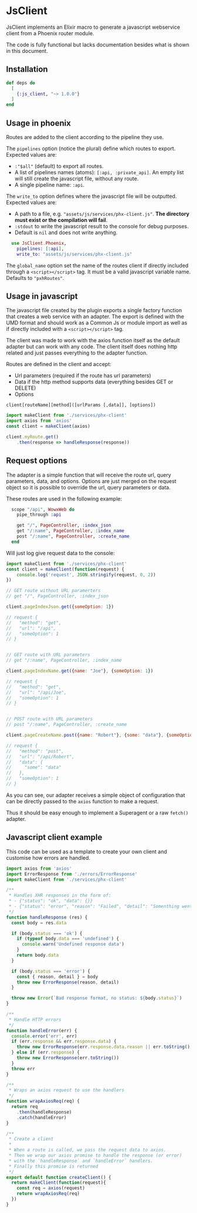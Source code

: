 # JsClient

<!-- mdoc -->

JsClient implements an Elixir macro to generate a javascript
webservice client from a Phoenix router module.

The code is fully functional but lacks documentation besides what is
shown in this document.

## Installation

```elixir
def deps do
  [
    {:js_client, "~> 1.0.0"}
  ]
end
```

## Usage in phoenix

Routes are added to the client according to the pipeline they use.

The `pipelines` option (notice the plural) define which routes to
export. Expected values are:

- `:"$all"` (default) to export all routes.
- A list of pipelines names (atoms): `[:api, :private_api]`. An empty
  list will still create the javascript file, without any route.
- A single pipeline name: `:api`.

The `write_to` option defines where the javascript file will be
outputted. Expected values are:

- A path to a file, e.g. `"assets/js/services/phx-client.js"`. **The
  directory must exist or the compilation will fail**.
- `:stdout` to write the javascript result to the console for debug
  purposes.
- Default is `nil` and does not write anything.

```elixir
  use JsClient.Phoenix,
    pipelines: [:api],
    write_to: "assets/js/services/phx-client.js"
```

The `global_name` option set the name of the routes client if directly
included through a `<script></script>` tag. It must be a valid
javascript variable name. Defaults to `"pxhRoutes"`.

## Usage in javascript

The javascript file created by the plugin exports a single factory
function that creates a web service with an adapter. The export is
defined with the UMD format and should work as a Common Js or module
import as well as if directly included with a `<script></script>` tag.

The client was made to work with the axios function itself as the
default adapter but can work with any code. The client itself does
nothing http related and just passes everything to the adapter
function.

Routes are defined in the client and accept:
- Url parameters (required if the route has url parameters)
- Data if the http method supports data (everything besides GET or
  DELETE)
- Options

```
client[routeName][method]([urlParams [,data]], [options])
```


```javascript
import makeClient from './services/phx-client'
import axios from 'axios'
const client = makeClient(axios)

client.myRoute.get()
    .then(response => handleResponse(response))
```

## Request options

The adapter is a simple function that will receive the route url,
query parameters, data, and options. Options are just merged on the
request object so it is possible to override the url, query parameters
or data.

These routes are used in the following example:

```elixir
  scope "/api", WowxWeb do
    pipe_through :api

    get "/", PageController, :index_json
    get "/:name", PageController, :index_name
    post "/:name", PageController, :create_name
  end
```

Will just log give request data to the console:

```javascript
import makeClient from './services/phx-client'
const client = makeClient(function(request) {
    console.log('request', JSON.stringify(request, 0, 2))
})

// GET route without URL paramerters
// get "/", PageController, :index_json

client.pageIndexJson.get({someOption: 1})

// request {
//   "method": "get",
//   "url": "/api",
//   "someOption": 1
// }


// GET route with URL parameters
// get "/:name", PageController, :index_name

client.pageIndexName.get({name: "Joe"}, {someOption: 1})

// request {
//   "method": "get",
//   "url": "/api/Joe",
//   "someOption": 1
// }


// POST route with URL parameters
// post "/:name", PageController, :create_name

client.pageCreateName.post({name: "Robert"}, {some: "data"}, {someOption: 1})

// request {
//   "method": "post",
//   "url": "/api/Robert",
//   "data": {
//     "some": "data"
//   },
//   "someOption": 1
// }
```

As you can see, our adapter receives a simple object of configuration
that can be directly passed to the `axios` function to make a request.

Thus it should be easy enough to implement a Superagent or a raw
`fetch()` adapter.

## Javascript client example

This code can be used as a template to create your own client and
customise how errors are handled.

```javascript
import axios from 'axios'
import ErrorResponse from './errors/ErrorResponse'
import makeClient from './services/phx-client'

/**
 * Handles XHR responses in the form of:
 * - {"status": "ok", "data": {}}
 * - {"status": "error", "reason": "Failed", "detail": "Somenthing went wrong …"}
 */
function handleResponse (res) {
  const body = res.data

  if (body.status === 'ok') {
    if (typeof body.data === 'undefined') {
      console.warn('Undefined response data')
    }
    return body.data
  }

  if (body.status === 'error') {
    const { reason, detail } = body
    throw new ErrorResponse(reason, detail)
  }

  throw new Error(`Bad response format, no status: ${body.status}`)
}

/**
 * Handle HTTP errors
 */
function handleError(err) {
  console.error('err', err)
  if (err.response && err.response.data) {
    throw new ErrorResponse(err.response.data.reason || err.toString(), err.response.data.detail)
  } else if (err.response) {
    throw new ErrorResponse(err.toString())
  }
  throw err
}

/**
 * Wraps an axios request to use the handlers
 */
function wrapAxiosReq(req) {
  return req
    .then(handleResponse)
    .catch(handleError)
}

/**
 * Create a client
 *
 * When a route is called, we pass the request data to axios.
 * Then we wrap our axios promise to handle the response (or error)
 * with the `handleResponse` and `handleError` handlers.
 * Finally this promise is returned
 */
export default function createClient() {
  return makeClient(function(request){
    const req = axios(request)
    return wrapAxiosReq(req)
  })
}
```
